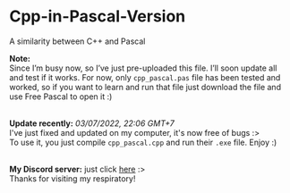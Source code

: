 # Cpp-in-Pascal-Version
 A similarity between C++ and Pascal <br />

**Note:** <br />
Since I’m busy now, so I’ve just pre-uploaded this file. I’ll soon update all and test if it works. For now, only `cpp_pascal.pas` file has been tested and worked, so if you want to learn and run that file just download the file and use Free Pascal to open it :) <br /><br />

**Update recently:** *03/07/2022, 22:06 GMT+7* <br />
I've just fixed and updated on my computer, it's now free of bugs :> <br />
To use it, you just compile `cpp_pascal.cpp` and run their `.exe` file. Enjoy :) <br /><br />

**My Discord server:** just click [here](https://discord.gg/harshfeudal) :> <br />
Thanks for visiting my respiratory!
